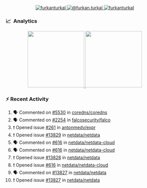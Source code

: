 <p align="center">
  <a href="https://linkedin.com/in/furkanturkal" target="blank">
    <img src="https://img.shields.io/badge/linkedin-%230077B5.svg?&style=for-the-badge&logo=linkedin&logoColor=white" alt="furkanturkal" />
  </a>
  <a href="https://medium.com/@furkan.turkal" target="blank">
    <img src="https://img.shields.io/badge/medium-%2312100E.svg?&style=for-the-badge&logo=medium&logoColor=white" alt="@furkan.turkal" />
  </a>
  <a href="https://twitter.com/furkanturkaI" target="blank">
    <img src="https://img.shields.io/badge/Twitter-1DA1F2?style=for-the-badge&logo=twitter&logoColor=white" alt="furkanturkaI" />
  </a>
</p>

### 📈 &nbsp;Analytics

<p align="center">
  <a href="https://coderstats.net/github/#Dentrax">
    <img height="180em" src="https://github-readme-stats-eight-theta.vercel.app/api?username=Dentrax&show_icons=true&theme=algolia&include_all_commits=true&count_private=true&line_height=26"/>
    <img height="180em" src="https://github-readme-stats-eight-theta.vercel.app/api/top-langs/?username=Dentrax&layout=compact&langs_count=8&theme=algolia&line_height=26"/>
  </a>
</p>

### :zap: Recent Activity

<!--START_SECTION:activity-->
1. 🗣 Commented on [#5530](https://github.com/coredns/coredns/issues/5530) in [coredns/coredns](https://github.com/coredns/coredns)
2. 🗣 Commented on [#2254](https://github.com/falcosecurity/falco/issues/2254) in [falcosecurity/falco](https://github.com/falcosecurity/falco)
3. ❗️ Opened issue [#261](https://github.com/antonmedv/expr/issues/261) in [antonmedv/expr](https://github.com/antonmedv/expr)
4. ❗️ Opened issue [#13829](https://github.com/netdata/netdata/issues/13829) in [netdata/netdata](https://github.com/netdata/netdata)
5. 🗣 Commented on [#616](https://github.com/netdata/netdata-cloud/issues/616) in [netdata/netdata-cloud](https://github.com/netdata/netdata-cloud)
6. 🗣 Commented on [#616](https://github.com/netdata/netdata-cloud/issues/616) in [netdata/netdata-cloud](https://github.com/netdata/netdata-cloud)
7. ❗️ Opened issue [#13828](https://github.com/netdata/netdata/issues/13828) in [netdata/netdata](https://github.com/netdata/netdata)
8. ❗️ Opened issue [#616](https://github.com/netdata/netdata-cloud/issues/616) in [netdata/netdata-cloud](https://github.com/netdata/netdata-cloud)
9. 🗣 Commented on [#13827](https://github.com/netdata/netdata/issues/13827) in [netdata/netdata](https://github.com/netdata/netdata)
10. ❗️ Opened issue [#13827](https://github.com/netdata/netdata/issues/13827) in [netdata/netdata](https://github.com/netdata/netdata)
<!--END_SECTION:activity-->
